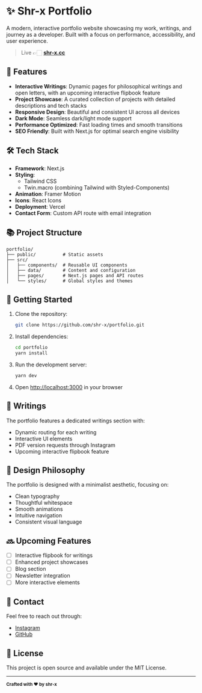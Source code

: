 # ✨ Shr-x Portfolio

A modern, interactive portfolio website showcasing my work, writings, and journey as a developer. Built with a focus on performance, accessibility, and user experience.

> Live 👉🏻 [**shr-x.cc**](https://www.shr-x.cc)

## 🌟 Features

- **Interactive Writings**: Dynamic pages for philosophical writings and open letters, with an upcoming interactive flipbook feature
- **Project Showcase**: A curated collection of projects with detailed descriptions and tech stacks
- **Responsive Design**: Beautiful and consistent UI across all devices
- **Dark Mode**: Seamless dark/light mode support
- **Performance Optimized**: Fast loading times and smooth transitions
- **SEO Friendly**: Built with Next.js for optimal search engine visibility

## 🛠 Tech Stack

- **Framework**: Next.js
- **Styling**: 
  - Tailwind CSS
  - Twin.macro (combining Tailwind with Styled-Components)
- **Animation**: Framer Motion
- **Icons**: React Icons
- **Deployment**: Vercel
- **Contact Form**: Custom API route with email integration

## 📚 Project Structure

```
portfolio/
├── public/          # Static assets
├── src/
│   ├── components/  # Reusable UI components
│   ├── data/        # Content and configuration
│   ├── pages/       # Next.js pages and API routes
│   └── styles/      # Global styles and themes
```

## 🚀 Getting Started

1. Clone the repository:
   ```bash
   git clone https://github.com/shr-x/portfolio.git
   ```

2. Install dependencies:
   ```bash
   cd portfolio
   yarn install
   ```

3. Run the development server:
   ```bash
   yarn dev
   ```

4. Open [http://localhost:3000](http://localhost:3000) in your browser

## 📝 Writings

The portfolio features a dedicated writings section with:
- Dynamic routing for each writing
- Interactive UI elements
- PDF version requests through Instagram
- Upcoming interactive flipbook feature

## 🎨 Design Philosophy

The portfolio is designed with a minimalist aesthetic, focusing on:
- Clean typography
- Thoughtful whitespace
- Smooth animations
- Intuitive navigation
- Consistent visual language

## 🔜 Upcoming Features

- [ ] Interactive flipbook for writings
- [ ] Enhanced project showcases
- [ ] Blog section
- [ ] Newsletter integration
- [ ] More interactive elements

## 🤝 Contact

Feel free to reach out through:
- [Instagram](https://instagram.com/_.poojithr_)
- [GitHub](https://github.com/shr-x)

## 📄 License

This project is open source and available under the MIT License.

---

<sub>**Crafted with ❤️ by shr-x**</sub>
